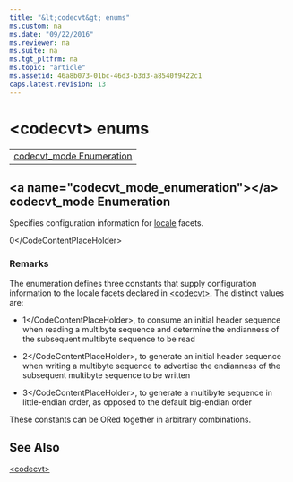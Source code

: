 ```yaml
---
title: "&lt;codecvt&gt; enums"
ms.custom: na
ms.date: "09/22/2016"
ms.reviewer: na
ms.suite: na
ms.tgt_pltfrm: na
ms.topic: "article"
ms.assetid: 46a8b073-01bc-46d3-b3d3-a8540f9422c1
caps.latest.revision: 13
---
```

# &lt;codecvt&gt; enums
||  
|-|  
|[codecvt_mode Enumeration](#codecvt_mode_enumeration)|  
  
##  \<a name="codecvt_mode_enumeration">\</a>  codecvt_mode Enumeration  
 Specifies configuration information for [locale](../vs140/locale-class.md) facets.  
  
<CodeContentPlaceHolder>0\</CodeContentPlaceHolder>  
### Remarks  
 The enumeration defines three constants that supply configuration information to the locale facets declared in [\<codecvt>](../vs140/-codecvt-.md). The distinct values are:  
  
-   <CodeContentPlaceHolder>1\</CodeContentPlaceHolder>, to consume an initial header sequence when reading a multibyte sequence and determine the endianness of the subsequent multibyte sequence to be read  
  
-   <CodeContentPlaceHolder>2\</CodeContentPlaceHolder>, to generate an initial header sequence when writing a multibyte sequence to advertise the endianness of the subsequent multibyte sequence to be written  
  
-   <CodeContentPlaceHolder>3\</CodeContentPlaceHolder>, to generate a multibyte sequence in little-endian order, as opposed to the default big-endian order  
  
 These constants can be ORed together in arbitrary combinations.  
  
## See Also  
 [&lt;codecvt&gt;](../vs140/-codecvt-.md)